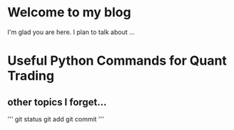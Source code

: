 # Welcome to my blog

I'm glad you are here. I plan to talk about ...
# Useful Python Commands for Quant Trading
## other topics I forget...

'''
git status
git add
git commit
'''
